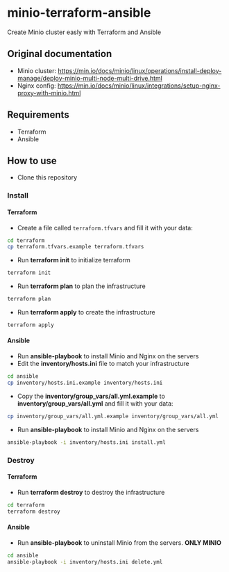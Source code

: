 # minio-terraform-ansible

Create Minio cluster easly with Terraform and Ansible

## Original documentation

- Minio cluster: https://min.io/docs/minio/linux/operations/install-deploy-manage/deploy-minio-multi-node-multi-drive.html
- Nginx config: https://min.io/docs/minio/linux/integrations/setup-nginx-proxy-with-minio.html


## Requirements

- Terraform
- Ansible

## How to use

- Clone this repository

### Install

#### Terraform
- Create a file called `terraform.tfvars` and fill it with your data:

``` bash
cd terraform
cp terraform.tfvars.example terraform.tfvars
```
- Run **terraform init** to initialize terraform

```bash
terraform init
```

- Run **terraform plan** to plan the infrastructure

```bash
terraform plan
```

- Run **terraform apply** to create the infrastructure

```bash
terraform apply
```

#### Ansible

- Run **ansible-playbook** to install Minio and Nginx on the servers
- Edit the **inventory/hosts.ini** file to match your infrastructure

```bash
cd ansible
cp inventory/hosts.ini.example inventory/hosts.ini
```

- Copy the **inventory/group_vars/all.yml.example** to **inventory/group_vars/all.yml** and fill it with your data:

``` bash
cp inventory/group_vars/all.yml.example inventory/group_vars/all.yml
```
- Run **ansible-playbook** to install Minio and Nginx on the servers
``` bash
ansible-playbook -i inventory/hosts.ini install.yml
```

### Destroy

#### Terraform
- Run **terraform destroy** to destroy the infrastructure

```bash
cd terraform
terraform destroy
```

#### Ansible

- Run **ansible-playbook** to uninstall Minio from the servers. **ONLY MINIO**

``` bash
cd ansible
ansible-playbook -i inventory/hosts.ini delete.yml
```

